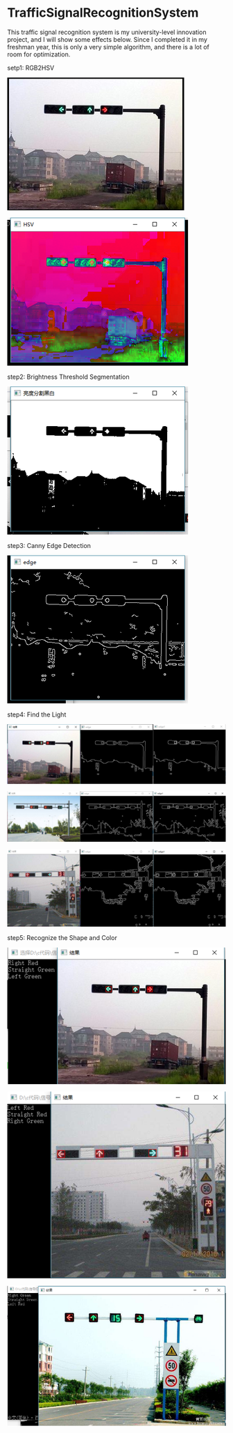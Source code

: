 # TrafficSignalRecognitionSystem

This traffic signal recognition system is my university-level innovation project, and I will show some effects below. Since I completed it in my freshman year, this is only a very simple algorithm, and there is a lot of room for optimization.

setp1: RGB2HSV

![pic](pic/1.png)

![pic](pic/2.png)

step2: Brightness Threshold Segmentation

![pic](pic/3.png)

step3: Canny Edge Detection

![pic](pic/4.png)

step4: Find the Light

![pic](pic/5.png)

![pic](pic/6.png)

![pic](pic/7.png)

step5: Recognize the Shape and Color

![pic](pic/8.png)

![pic](pic/9.png)

![pic](pic/10.png)



